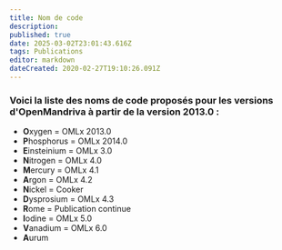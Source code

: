 ```yaml
---
title: Nom de code
description: 
published: true
date: 2025-03-02T23:01:43.616Z
tags: Publications
editor: markdown
dateCreated: 2020-02-27T19:10:26.091Z
---
```


### Voici la liste des noms de code proposés pour les versions d'OpenMandriva à partir de la version 2013.0 :

- **O**xygen = OMLx 2013.0
- **P**hosphorus = OMLx 2014.0
- **E**insteinium = OMLx 3.0
- **N**itrogen = OMLx 4.0
- **M**ercury = OMLx 4.1
- **A**rgon = OMLx 4.2
- **N**ickel = Cooker
- **D**ysprosium = OMLx 4.3
- **R**ome = Publication continue
- **I**odine = OMLx 5.0
- **V**anadium = OMLx 6.0
- **A**urum